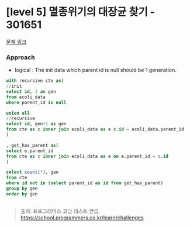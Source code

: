 # [level 5] 멸종위기의 대장균 찾기 - 301651 

[문제 링크](https://school.programmers.co.kr/learn/courses/30/lessons/301651) 

### Approach
- logical : The init data which parent id is null should be 1 generation.


``` sql
with recursive cte as(
//init
select id, 1 as gen
from ecoli_data
where parent_id is null

union all
//recursive
select id, gen+1 as gen
from cte as c inner join ecoli_data as e c.id = ecoli_data.parent_id
)

, get_has_parent as(
select e.parent_id
from cte as c inner join ecoli_data as e on e.parent_id = c.id
)

select count(*), gen
from cte
where id not in (select parent_id as id from get_has_parent)
group by gen
order by gen



```


> 출처: 프로그래머스 코딩 테스트 연습, https://school.programmers.co.kr/learn/challenges
